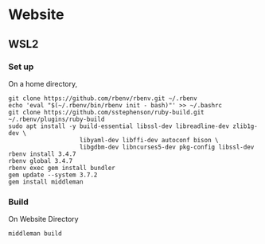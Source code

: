 # Website

## WSL2

### Set up

On a home directory,

```
git clone https://github.com/rbenv/rbenv.git ~/.rbenv
echo 'eval "$(~/.rbenv/bin/rbenv init - bash)"' >> ~/.bashrc
git clone https://github.com/sstephenson/ruby-build.git ~/.rbenv/plugins/ruby-build
sudo apt install -y build-essential libssl-dev libreadline-dev zlib1g-dev \
                    libyaml-dev libffi-dev autoconf bison \
                    libgdbm-dev libncurses5-dev pkg-config libssl-dev
rbenv install 3.4.7
rbenv global 3.4.7
rbenv exec gem install bundler
gem update --system 3.7.2
gem install middleman
```

### Build

On Website Directory

```
middleman build
```

